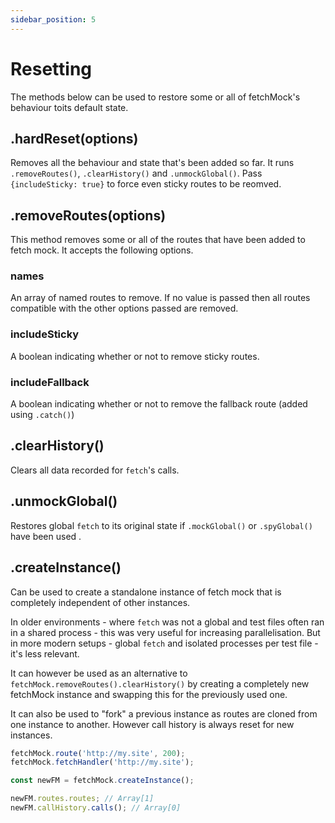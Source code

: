 ```yaml
---
sidebar_position: 5
---
```


# Resetting

The methods below can be used to restore some or all of fetchMock's behaviour toits default state.

## .hardReset(options)

Removes all the behaviour and state that's been added so far. It runs `.removeRoutes()`, `.clearHistory()` and `.unmockGlobal()`. Pass `{includeSticky: true}` to force even sticky routes to be reomved.

## .removeRoutes(options)

This method removes some or all of the routes that have been added to fetch mock. It accepts the following options.

### names

An array of named routes to remove. If no value is passed then all routes compatible with the other options passed are removed.

### includeSticky

A boolean indicating whether or not to remove sticky routes.

### includeFallback

A boolean indicating whether or not to remove the fallback route (added using `.catch()`)

## .clearHistory()

Clears all data recorded for `fetch`'s calls.

## .unmockGlobal()

Restores global `fetch` to its original state if `.mockGlobal()` or `.spyGlobal()` have been used .

## .createInstance()

Can be used to create a standalone instance of fetch mock that is completely independent of other instances.

In older environments - where `fetch` was not a global and test files often ran in a shared process - this was very useful for increasing parallelisation. But in more modern setups - global `fetch` and isolated processes per test file - it's less relevant.

It can however be used as an alternative to `fetchMock.removeRoutes().clearHistory()` by creating a completely new fetchMock instance and swapping this for the previously used one.

It can also be used to "fork" a previous instance as routes are cloned from one instance to another. However call history is always reset for new instances.

```js
fetchMock.route('http://my.site', 200);
fetchMock.fetchHandler('http://my.site');

const newFM = fetchMock.createInstance();

newFM.routes.routes; // Array[1]
newFM.callHistory.calls(); // Array[0]
```
